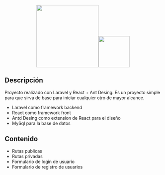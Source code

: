 <p align="center"><a href="https://laravel.com" target="_blank"><img src="https://raw.githubusercontent.com/laravel/art/master/logo-lockup/5%20SVG/2%20CMYK/1%20Full%20Color/laravel-logolockup-cmyk-red.svg" width="200"><img src="https://upload.wikimedia.org/wikipedia/commons/a/a7/React-icon.svg" width="100"></a></p>

## Descripción

Proyecto realizado con Laravel y React + Ant Desing.
Es un proyecto simple para que sirva de base para iniciar cualquier otro de mayor alcance.

- Laravel como framework backend
- React como framework front
- Antd Desing como extension de React para el diseño
- MySql para la base de datos


## Contenido

- Rutas publicas
- Rutas privadas
- Formulario de login de usuario
- Formulario de registro de usuarios
